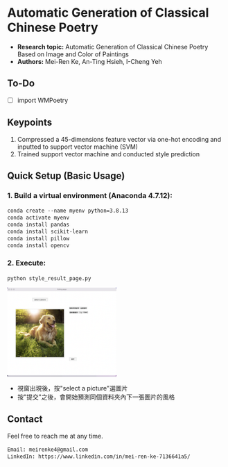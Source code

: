# Automatic Generation of Classical Chinese Poetry

* **Research topic:** Automatic Generation of Classical Chinese Poetry Based on Image and Color of Paintings
* **Authors:** Mei-Ren Ke, An-Ting Hsieh, I-Cheng Yeh

## To-Do
* [ ] import WMPoetry

## Keypoints
1. Compressed a 45-dimensions feature vector via one-hot encoding and inputted to support vector machine (SVM)
2. Trained support vector machine and conducted style prediction

## Quick Setup (Basic Usage)
### 1. Build a virtual environment (Anaconda 4.7.12):
``` 
conda create --name myenv python=3.8.13 
conda activate myenv
conda install pandas
conda install scikit-learn
conda install pillow
conda install opencv
```

### 2. Execute: 
```
python style_result_page.py
```

<img src="example.png" width="50%" height="50%" >

* 視窗出現後，按"select a picture"選圖片
* 按"提交"之後，會開始預測同個資料夾內下一張圖片的風格

## Contact
Feel free to reach me at any time.
<pre><code>Email: meirenke4@gmail.com
LinkedIn: https://www.linkedin.com/in/mei-ren-ke-7136641a5/ </code></pre>